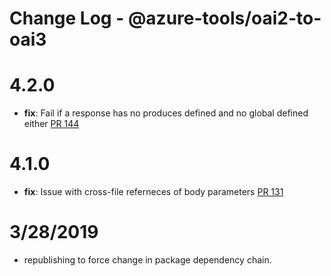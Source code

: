 # Change Log - @azure-tools/oai2-to-oai3

# 4.2.0
- **fix**: Fail if a response has no produces defined and no global defined either [PR 144](https://github.com/Azure/perks/pull/144)

# 4.1.0
- **fix**: Issue with cross-file referneces of body parameters [PR 131](https://github.com/Azure/perks/pull/131)

# 3/28/2019
- republishing to force change in package dependency chain.
